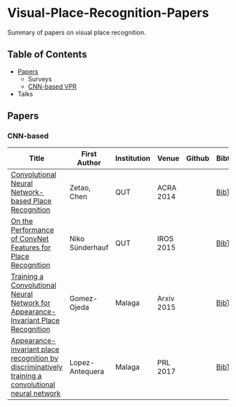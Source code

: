 # Visual-Place-Recognition-Papers
Summary of papers on visual place recognition.

## Table of Contents
- [Papers](#Papers)
  - Surveys
  - [CNN-based VPR](#CNN-based)
- Talks

## Papers
### CNN-based

| Title | First Author | Institution | Venue | Github | Bibtex |
|---|---|---|---|---|---|
| [Convolutional Neural Network-based Place Recognition](https://eprints.qut.edu.au/79662/) | Zetao, Chen | QUT | ACRA 2014 |  | [BibTex](citations/Chen_2014_Convolutional.txt) |
| [On the Performance of ConvNet Features for Place Recognition](https://ieeexplore.ieee.org/document/7353986) | Niko Sünderhauf | QUT | IROS 2015 |  | [BibTex](citations/Sunderhauf_2015_On.txt) |
| [Training a Convolutional Neural Network for Appearance-Invariant Place Recognition](https://arxiv.org/abs/1505.07428) | Gomez-Ojeda | Malaga | Arxiv 2015 |  | [BibTex](citations/Gomez-Ojeda_2015_Training.txt) |
| [Appearance-invariant place recognition by discriminatively training a convolutional neural network](https://www.sciencedirect.com/science/article/abs/pii/S0167865517301381) | Lopez-Antequera | Malaga | PRL 2017 |  | [BibTex](citations/Lopez-Antequera_2017_Appearance.txt) |
